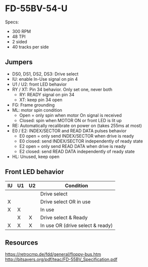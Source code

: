 
# FD-55BV-54-U

Specs:
- 300 RPM
- 48 TPI
- 2 sided
- 40 tracks per side


## Jumpers

- DS0, DS1, DS2, DS3: Drive select
- IU: enable In-Use signal on pin 4
- U1 / U2: front LED behavior
- RY / XT: Pin 34 behavior. Only set one, never both
  - RY: READY signal on pin 34
  - XT: keep pin 34 open
- FG: Frame grounding
- ML: motor spin condition
  - Open = only spin when motor On signal is received
  - Closed: spin when MOTOR ON or front LED is lit up
- RE: Automatically recalibrate on power on (takes 255ms at most)
- E0 / E2: INDEX/SECTOR and READ DATA pulses behavior
  - E0 open = only send INDEX/SECTOR when drive is ready
  - E0 closed: send INDEX/SECTOR independently of ready state
  - E2 open = only send READ DATA when drive is ready
  - E2 closed: send READ DATA independently of ready state
- HL: Unused, keep open

## Front LED behavior

| IU | U1 | U2 | Condition                        |
| -- | -- | -- | -------------------------------- |
|    |    |    | Drive select                     |
|  X |    |    | Drive select OR in use           |
|  X |  X |    | In use                           |
|    |  X |  X | Drive select & Ready             |
|  X |  X |  X | In use OR (drive select & ready) |

## Resources

https://retrocmp.de/fdd/general/floppy-bus.htm
http://bitsavers.org/pdf/teac/FD-55BV_Specification.pdf
